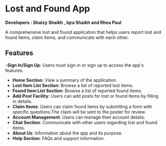 # Lost and Found App
**Developers : Shaizy Shaikh , Iqra Shaikh and Rhea Paul**

A comprehensive lost and found application that helps users report lost and found items, claim items, and communicate with each other.


## Features
-**Sign In/Sign Up**: Users must sign in or sign up to access the app's features.
- **Home Section**: View a summary of the application.
- **Lost Item List Section**: Browse a list of reported lost items.
- **Found Item List Section**: Browse a list of reported found items.
- **Add Post Facility**: Users can add posts for lost or found items by filling in details.
- **Claim Items**: Users can claim found items by submitting a form with specific questions.The claim will be sent to the poster for review.
- **Account Management**: Users can manage their account details.
- **Chat Section**: Communicate with other users regarding lost and found items.
- **About Us**: Information about the app and its purpose.
- **Help Section**: FAQs and support information.

